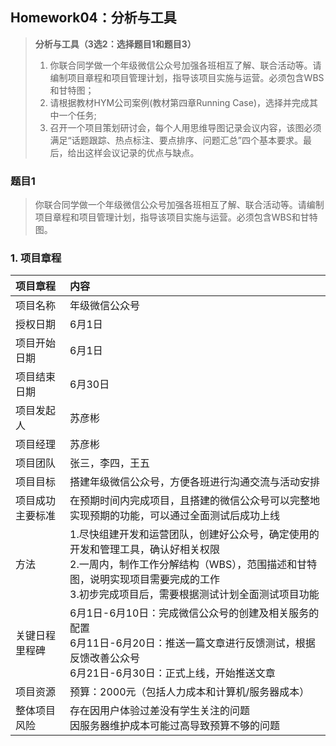 ## Homework04：分析与工具
> **分析与工具（3选2：选择题目1和题目3）**
> 1. 你联合同学做一个年级微信公众号加强各班相互了解、联合活动等。请编制项目章程和项目管理计划，指导该项目实施与运营。必须包含WBS和甘特图；
> 2. 请根据教材HYM公司案例(教材第四章Running Case)，选择并完成其中一个任务;
> 3. 召开一个项目策划研讨会，每个人用思维导图记录会议内容，该图必须满足“话题跟踪、热点标注、要点排序、问题汇总”四个基本要求。最后，给出这样会议记录的优点与缺点。  


### 题目1
> 你联合同学做一个年级微信公众号加强各班相互了解、联合活动等。请编制项目章程和项目管理计划，指导该项目实施与运营。必须包含WBS和甘特图。

### 1. 项目章程
|项目章程|内容|
|:---|:---|
|项目名称|年级微信公众号|
|授权日期|6月1日|
|项目开始日期|6月1日|
|项目结束日期|6月30日|
|项目发起人|苏彦彬|
|项目经理|苏彦彬|
|项目团队|张三，李四，王五|
|项目目标|搭建年级微信公众号，方便各班进行沟通交流与活动安排|
|项目成功主要标准|在预期时间内完成项目，且搭建的微信公众号可以完整地实现预期的功能，可以通过全面测试后成功上线|
|方法|1.尽快组建开发和运营团队，创建好公众号，确定使用的开发和管理工具，确认好相关权限<br/>2.一周内，制作工作分解结构（WBS），范围描述和甘特图，说明实现项目需要完成的工作<br/> 3.初步完成项目后，需要根据测试计划全面测试项目功能|
|关键日程里程碑|6月1日-6月10日：完成微信公众号的创建及相关服务的配置<br/> 6月11日-6月20日：推送一篇文章进行反馈测试，根据反馈改善公众号<br/> 6月21日-6月30日：正式上线，开始推送文章|
|项目资源|预算：2000元（包括人力成本和计算机/服务器成本）|
|整体项目风险|存在因用户体验过差没有学生关注的问题<br/>因服务器维护成本可能过高导致预算不够的问题|

